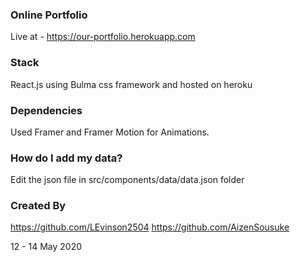 ### Online Portfolio 

Live at - https://our-portfolio.herokuapp.com

### Stack

React.js using Bulma css framework and hosted on heroku

### Dependencies

Used Framer and Framer Motion for Animations.

### How do I add my data?

Edit the json file in src/components/data/data.json folder

### Created By

https://github.com/LEvinson2504
https://github.com/AizenSousuke

12 - 14 May 2020